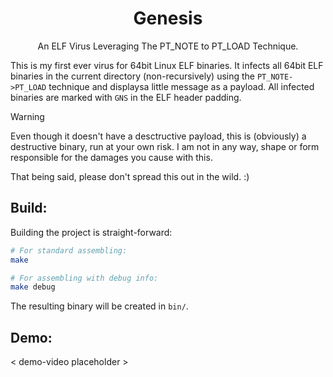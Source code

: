 <h1 align=center>Genesis</h1>
<p align=center>An ELF Virus Leveraging The PT_NOTE to PT_LOAD Technique.</p>

This is my first ever virus for 64bit Linux ELF binaries. It infects all 
64bit ELF binaries in the current directory (non-recursively) using the 
`PT_NOTE->PT_LOAD` technique and displaysa little message as a payload. 
All infected binaries are marked with `GNS` in the ELF header padding.

> [!WARNING]
> Even though it doesn't have a desctructive payload, this is (obviously) 
> a destructive binary, run at your own risk. I am not in any way, shape 
> or form responsible for the damages you cause with this.
>
> That being said, please don't spread this out in the wild. :)

## Build:

Building the project is straight-forward:

```sh
# For standard assembling:
make

# For assembling with debug info:
make debug
```

The resulting binary will be created in `bin/`.

## Demo:

\< demo-video placeholder \>

